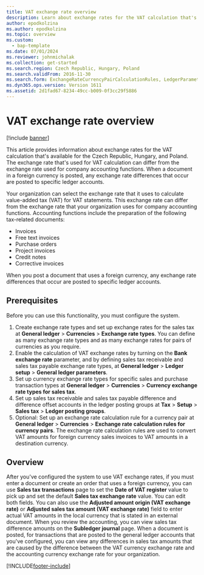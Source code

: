 ```yaml
---
title: VAT exchange rate overview
description: Learn about exchange rates for the VAT calculation that's available for the Czech Republic, Hungary, and Poland, including prerequisites.
author: epodkolzina
ms.author: epodkolzina
ms.topic: overview
ms.custom: 
  - bap-template
ms.date: 07/01/2024
ms.reviewer: johnmichalak
ms.collection: get-started
ms.search.region: Czech Republic, Hungary, Poland
ms.search.validFrom: 2016-11-30
ms.search.form: ExchangeRateCurrencyPairCalculationRules, LedgerParameters, SalesTaxExchangeRateType, TaxTmpWorkTrans
ms.dyn365.ops.version: Version 1611
ms.assetid: 2d1fad67-8234-49cc-b009-0f3cc29f5886
---
```


# VAT exchange rate overview

[!include [banner](../../includes/banner.md)]

This article provides information about exchange rates for the VAT calculation that's available for the Czech Republic, Hungary, and Poland. The exchange rate that's used for VAT calculation can differ from the exchange rate used for company accounting functions. When a document in a foreign currency is posted, any exchange rate differences that occur are posted to specific ledger accounts.

Your organization can select the exchange rate that it uses to calculate value-added tax (VAT) for VAT statements. This exchange rate can differ from the exchange rate that your organization uses for company accounting functions. Accounting functions include the preparation of the following tax-related documents:

-   Invoices
-   Free text invoices
-   Purchase orders
-   Project invoices
-   Credit notes
-   Corrective invoices

When you post a document that uses a foreign currency, any exchange rate differences that occur are posted to specific ledger accounts.

## Prerequisites

Before you can use this functionality, you must configure the system.

1.  Create exchange rate types and set up exchange rates for the sales tax at **General ledger** &gt; **Currencies** &gt; **Exchange rate types**. You can define as many exchange rate types and as many exchange rates for pairs of currencies as you require.
2.  Enable the calculation of VAT exchange rates by turning on the **Bank exchange rate** parameter, and by defining sales tax receivable and sales tax payable exchange rate types, at **General ledger** &gt; **Ledger setup** &gt; **General ledger parameters**.
3.  Set up currency exchange rate types for specific sales and purchase transaction types at **General ledger** &gt; **Currencies** &gt; **Currency exchange rate types for sales tax**.
4.  Set up sales tax receivable and sales tax payable difference and difference offset accounts in the ledger posting groups at **Tax** &gt; **Setup** &gt; **Sales tax** &gt; **Ledger posting groups**.
5.  Optional: Set up an exchange rate calculation rule for a currency pair at **General ledger** &gt; **Currencies** &gt; **Exchange rate calculation rules for currency pairs**. The exchange rate calculation rules are used to convert VAT amounts for foreign currency sales invoices to VAT amounts in a destination currency.

## Overview

After you've configured the system to use VAT exchange rates, if you must enter a document or create an order that uses a foreign currency, you can use **Sales tax transactions** page to set the **Date of VAT register** value to pick up and set the default **Sales tax exchange rate** value. You can edit both fields. You can also use the **Adjusted amount origin (VAT exchange rate)** or **Adjusted sales tax amount (VAT exchange rate)** field to enter actual VAT amounts in the local currency that is stated in an external document. When you review the accounting, you can view sales tax difference amounts on the **Subledger journal** page. When a document is posted, for transactions that are posted to the general ledger accounts that you've configured, you can view any differences in sales tax amounts that are caused by the difference between the VAT currency exchange rate and the accounting currency exchange rate for your organization.






[!INCLUDE[footer-include](../../../includes/footer-banner.md)]
